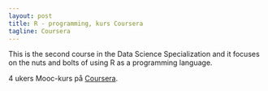 ```yaml
---
layout: post
title: R - programming, kurs Coursera
tagline: Coursera
---
```


<p class="message">
  This is the second course in the Data Science Specialization and it focuses on the nuts and bolts of using R as a programming language.
</p>

4 ukers Mooc-kurs på [Coursera](https://class.coursera.org/rprog-016).

